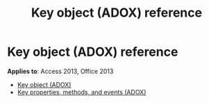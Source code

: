 ﻿---
title: Key object (ADOX) reference
TOCTitle: Key object (ADOX)
ms:assetid: 7bb344df-182f-43fc-847e-1b40098bd1f7
ms:mtpsurl: https://msdn.microsoft.com/library/JJ249514(v=office.15)
ms:contentKeyID: 48545818
ms.date: 09/18/2015
mtps_version: v=office.15
---

# Key object (ADOX) reference

**Applies to**: Access 2013, Office 2013

- [Key object (ADOX)](key-object-adox.md)
- [Key properties, methods, and events (ADOX)](key-properties-methods-and-events-adox.md)

